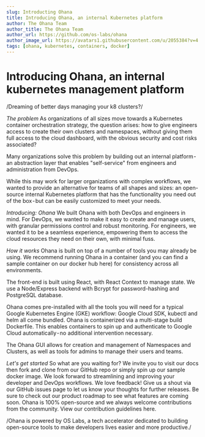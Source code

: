 ```yaml
---
slug: Introducting Ohana
title: Introducing Ohana, an internal Kubernetes platform
author: The Ohana Team
author_title: The Ohana Team
author_url: https://github.com/os-labs/ohana
author_image_url: https://avatars1.githubusercontent.com/u/2055384?v=4
tags: [ohana, kubernetes, containers, docker]
---
```


# Introducing Ohana, an internal kubernetes management platform
/Dreaming of better days managing your k8 clusters?/

*The problem*
As organizations of all sizes move towards a Kubernetes container orchestration strategy, the question arises: how to give engineers access to create their own clusters and namespaces, without giving them full access to the cloud dashboard, with the obvious security and cost risks associated?

Many organizations solve this problem by building out an internal platform - an abstraction layer that enables "self-service" from engineers and administration from DevOps.

While this may work for larger organizations with complex workflows, we wanted to provide an alternative for teams of all shapes and sizes: an open-source internal Kubernetes platform that has the functionality you need out of the box - but can be easily customized to meet your needs.

*Introducing: Ohana*
We built Ohana with both DevOps and engineers in mind. For DevOps, we wanted to make it easy to create and manage users, with granular permissions control and robust monitoring. For engineers, we wanted it to be a seamless experience, empowering them to access the cloud resources they need on their own, with minimal fuss.

*How it works*
Ohana is built on top of a number of tools you may already be using. We recommend running Ohana in a container (and you can find a sample container on our docker hub here) for consistency across all environments.

The front-end is built using React, with React Context to manage state. We use a Node/Express backend with Bcrypt for password-hashing and PostgreSQL database.

Ohana comes pre-installed with all the tools you will need for a typical Google Kubernetes Engine (GKE) workflow: Google Cloud SDK, kubectl and helm all come bundled. Ohana is containerized via a multi-stage build Dockerfile. This enables containers to spin up and authenticate to Google Cloud automatically - no additional intervention necessary.

The Ohana GUI allows for creation and management of Namespaces and Clusters, as well as tools for admins to manage their users and teams.

*Let's get started*
So what are you waiting for? We invite you to visit our docs then fork and clone from our GitHub repo or simply spin up our sample docker image.
We look forward to streamlining and improving your developer and DevOps workflows.
We love feedback! Give us a shout via our GitHub issues page to let us know your thoughts for further releases. Be sure to check out our product roadmap to see what features are coming soon. Ohana is 100% open-source and we always welcome contributions from the community. View our contribution guidelines here.

/Ohana is powered by OS Labs, a tech accelerator dedicated to building open-source tools to make developers lives easier and more productive./